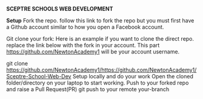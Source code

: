 **SCEPTRE SCHOOLS WEB DEVELOPMENT**

**Setup**
Fork the repo. follow this link to fork the repo but you must first have a Github account similar to how you open a Facebook account.

Git clone your fork: Here is an example if you want to clone the direct repo. replace the link below with the fork in your account. This part https://github.com/NewtonAcademy1 will be your account username.

git clone https://github.com/NewtonAcademy1/https://github.com/NewtonAcademy1/Sceptre-School-Web-Dev
Setup locally and do your work Open the cloned folder/directory on your laptop to start working.
Push to your forked repo and raise a Pull Request(PR)
git push to your remote your-branch
